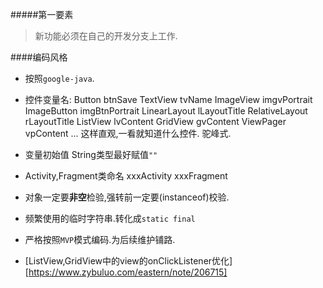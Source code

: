 
#####第一要素

>   新功能必须在自己的开发分支上工作.


####编码风格

*   按照`google-java`.
*   控件变量名:
    Button btnSave
    TextView tvName
    ImageView imgvPortrait
    ImageButton imgBtnPortrait
    LinearLayout lLayoutTitle
    RelativeLayout rLayoutTitle
    ListView lvContent
    GridView gvContent
    ViewPager vpContent
    ...
    这样直观,一看就知道什么控件.
    驼峰式.

*   变量初始值 String类型最好赋值`""`
    
*   Activity,Fragment类命名
    xxxActivity
    xxxFragment

*   对象一定要**非空**检验,强转前一定要(instanceof)校验.

*   频繁使用的临时字符串.转化成`static final`

*   严格按照`MVP`模式编码.为后续维护铺路.

*   [ListView,GridView中的view的onClickListener优化] [https://www.zybuluo.com/eastern/note/206715]